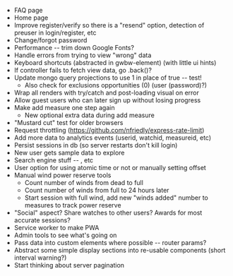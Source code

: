 - FAQ page
- Home page
- Improve register/verify so there is a "resend" option, detection of preuser in login/register, etc
- Change/forgot password
- Performance -- trim down Google Fonts?
- Handle errors from trying to view "wrong" data
- Keyboard shortcuts (abstracted in gwbw-element) (with little ui hints)
- If controller fails to fetch view data, go .back()?
- Update mongo query projections to use 1 in place of true -- test!
	- Also check for exclusions opportunities (0) (user (password)?)
- Wrap all renders with try/catch and post-loading visual on error
- Allow guest users who can later sign up without losing progress
- Make add measure one step again
	- New optional extra data during add measure
- "Mustard cut" test for older browsers
- Request throttling (https://github.com/nfriedly/express-rate-limit)
- Add more data to analytics events (userid, watchid, measureid, etc)
- Persist sessions in db (so server restarts don't kill login)
- New user gets sample data to explore
- Search engine stuff -- <meta>, etc
- User option for using atomic time or not or manually setting offset
- Manual wind power reserve tools
	- Count number of winds from dead to full
	- Count number of winds from full to 24 hours later
	- Start session with full wind, add new "winds added" number to measures to track power reserve
- "Social" aspect? Share watches to other users? Awards for most accurate sessions?
- Service worker to make PWA
- Admin tools to see what's going on
- Pass data into custom elements where possible -- router params?
- Abstract some simple display sections into re-usable components (short interval warning?)
- Start thinking about server pagination
